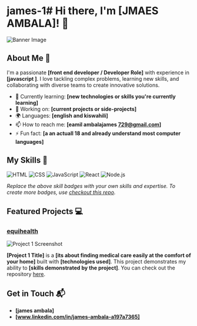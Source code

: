 # james-1# Hi there, I'm [JMAES AMBALA]! 👋

![Banner Image](https://photos.app.goo.gl/sPPGi7jN7RyRKrmy6)

## About Me 🚀

I'm a passionate **[front end developer / Developer Role]** with experience in **[javascript ]**. I love tackling complex problems, learning new skills, and collaborating with diverse teams to create innovative solutions.

- 🌱 Currently learning: **[new technologies or skills you're currently learning]**
- 🔭 Working on: **[current projects or side-projects]**
- 🌍 Languages: **[english and kiswahili]**
- 📫 How to reach me: **[eamil ambalajames 729@gmail.com]**
- ⚡ Fun fact: **[a an actuall 18 and already understand most computer languages]**

## My Skills 🧠

![HTML](https://img.shields.io/badge/-HTML-E34F26?style=flat-square&logo=html5&logoColor=white)
![CSS](https://img.shields.io/badge/-CSS-1572B6?style=flat-square&logo=css3&logoColor=white)
![JavaScript](https://img.shields.io/badge/-JavaScript-F7DF1E?style=flat-square&logo=javascript&logoColor=black)
![React](https://img.shields.io/badge/-React-61DAFB?style=flat-square&logo=react&logoColor=black)
![Node.js](https://img.shields.io/badge/-Node.js-339933?style=flat-square&logo=node.js&logoColor=white)

*Replace the above skill badges with your own skills and expertise. To create more badges, use [checkout this repo](https://github.com/alexandresanlim/Badges4-README.md-Profile).*

## Featured Projects 💻

### [equihealth](project_1_link)

![Project 1 Screenshot](project_1_screenshot_url)

**[Project 1 Title]** is a **[its about finding medical care easily at the comfort of your home]** built with **[technologies used]**. This project demonstrates my ability to **[skills demonstrated by the project]**. You can check out the repository [here](project_1_repository_link).


## Get in Touch 📬

- **[james ambala]**
- **[www.linkedin.com/in/james-ambala-a197a7365]**



